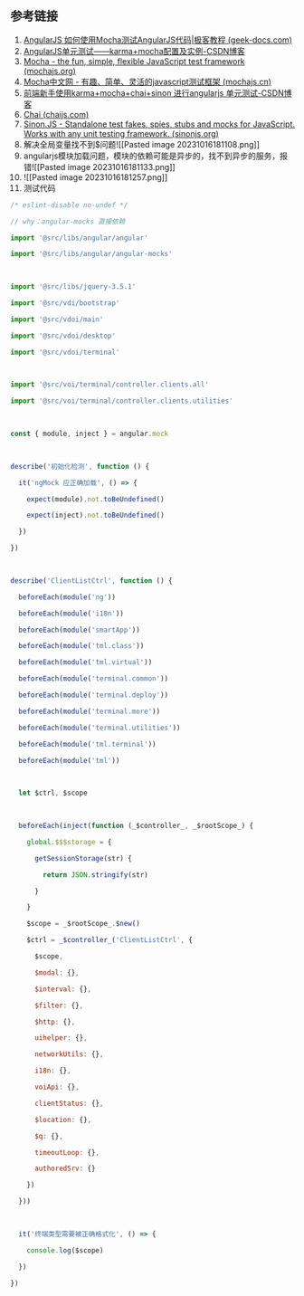 ## 参考链接
1. [AngularJS 如何使用Mocha测试AngularJS代码|极客教程 (geek-docs.com)](https://geek-docs.com/angularjs/angularjs-ask-answer/510_angularjs_how_do_i_test_angularjs_code_using_mocha.html)
2. [AngularJS单元测试——karma+mocha配置及实例-CSDN博客](https://blog.csdn.net/u014291497/article/details/50373703)
3. [Mocha - the fun, simple, flexible JavaScript test framework (mochajs.org)](https://mochajs.org/)
4. [Mocha中文网 - 有趣、简单、灵活的javascript测试框架 (mochajs.cn)](https://mochajs.cn/)
5. [前端新手使用karma+mocha+chai+sinon 进行angularjs 单元测试-CSDN博客](https://blog.csdn.net/chrissata/article/details/78493012)
6. [Chai (chaijs.com)](https://www.chaijs.com/)
7. [Sinon.JS - Standalone test fakes, spies, stubs and mocks for JavaScript. Works with any unit testing framework. (sinonjs.org)](https://sinonjs.org/)
8. 解决全局变量找不到$问题![[Pasted image 20231016181108.png]]
9. angularjs模块加载问题，模块的依赖可能是异步的，找不到异步的服务，报错![[Pasted image 20231016181133.png]]
10. ![[Pasted image 20231016181257.png]]
11. 测试代码
```js
/* eslint-disable no-undef */

// why：angular-mocks 直接依赖

import '@src/libs/angular/angular'

import '@src/libs/angular/angular-mocks'

  

import '@src/libs/jquery-3.5.1'

import '@src/vdi/bootstrap'

import '@src/vdoi/main'

import '@src/vdoi/desktop'

import '@src/vdoi/terminal'

  

import '@src/voi/terminal/controller.clients.all'

import '@src/voi/terminal/controller.clients.utilities'

  

const { module, inject } = angular.mock

  

describe('初始化检测', function () {

  it('ngMock 应正确加载', () => {

    expect(module).not.toBeUndefined()

    expect(inject).not.toBeUndefined()

  })

})

  

describe('ClientListCtrl', function () {

  beforeEach(module('ng'))

  beforeEach(module('i18n'))

  beforeEach(module('smartApp'))

  beforeEach(module('tml.class'))

  beforeEach(module('tml.virtual'))

  beforeEach(module('terminal.common'))

  beforeEach(module('terminal.deploy'))

  beforeEach(module('terminal.more'))

  beforeEach(module('terminal.utilities'))

  beforeEach(module('tml.terminal'))

  beforeEach(module('tml'))

  

  let $ctrl, $scope

  

  beforeEach(inject(function (_$controller_, _$rootScope_) {

    global.$$$storage = {

      getSessionStorage(str) {

        return JSON.stringify(str)

      }

    }

    $scope = _$rootScope_.$new()

    $ctrl = _$controller_('ClientListCtrl', {

      $scope,

      $modal: {},

      $interval: {},

      $filter: {},

      $http: {},

      uihelper: {},

      networkUtils: {},

      i18n: {},

      voiApi: {},

      clientStatus: {},

      $location: {},

      $q: {},

      timeoutLoop: {},

      authoredSrv: {}

    })

  }))

  

  it('终端类型需要被正确格式化', () => {

    console.log($scope)

  })

})
```